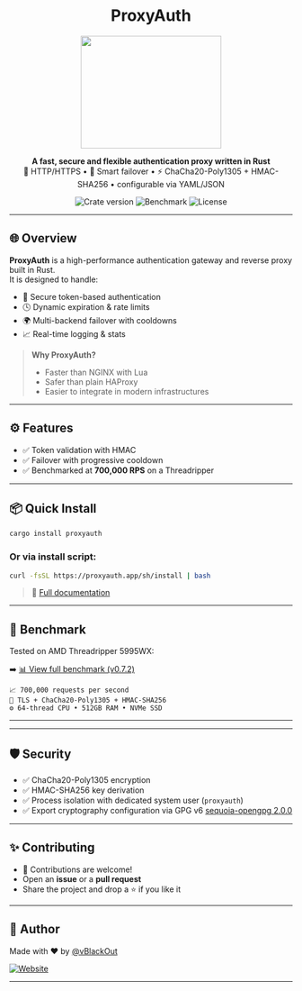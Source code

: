 <h1 align="center">ProxyAuth</h1>
<p align="center"><img src="https://proxyauth.app/static/logo.jpg" height="200px" width="250px"/></p>
<p align="center">
  <b>A fast, secure and flexible authentication proxy written in Rust</b><br>
  🔐 HTTP/HTTPS • 🔄 Smart failover • ⚡ ChaCha20-Poly1305 + HMAC-SHA256 • configurable via YAML/JSON
</p>

<p align="center">
  <img src="https://img.shields.io/crates/v/proxyauth?style=flat-square" alt="Crate version">
  <img src="https://img.shields.io/badge/performance-+100k%20RPS-brightgreen?style=flat-square" alt="Benchmark">
  <img src="https://img.shields.io/github/license/vBlackOut/ProxyAuth?style=flat-square" alt="License">
</p>

---
## 🌐 Overview

**ProxyAuth** is a high-performance authentication gateway and reverse proxy built in Rust.  
It is designed to handle:

- 🔑 Secure token-based authentication
- 🕓 Dynamic expiration & rate limits
- 🌍 Multi-backend failover with cooldowns
- 📈 Real-time logging & stats

> **Why ProxyAuth?**
> - Faster than NGINX with Lua
> - Safer than plain HAProxy
> - Easier to integrate in modern infrastructures

---

## ⚙️ Features

- ✅ Token validation with HMAC
- ✅ Failover with progressive cooldown
- ✅ Benchmarked at **700,000 RPS** on a Threadripper

---

## 📦 Quick Install

```bash
cargo install proxyauth
```

### Or via install script:

```bash
curl -fsSL https://proxyauth.app/sh/install | bash
```

> 📄 [Full documentation](https://proxyauth.app/)

---

## 🔬 Benchmark

Tested on AMD Threadripper 5995WX:

➡️ [📊 View full benchmark (v0.7.2)](https://proxyauth.app/benchmark/0.7.2.html)

```text
📈 700,000 requests per second
🔐 TLS + ChaCha20-Poly1305 + HMAC-SHA256
⚙️ 64-thread CPU • 512GB RAM • NVMe SSD
```

---

---

## 🛡️ Security

- ✅ ChaCha20-Poly1305 encryption
- ✅ HMAC-SHA256 key derivation
- ✅ Process isolation with dedicated system user (`proxyauth`)
- ✅ Export cryptography configuration via GPG v6 <a href="https://crates.io/crates/sequoia-openpgp/2.0.0">sequoia-opengpg 2.0.0</a>

---

## ✨ Contributing

- 🤝 Contributions are welcome!
- Open an **issue** or a **pull request**
- Share the project and drop a ⭐ if you like it

---

## 🧠 Author

Made with ❤️ by [@vBlackOut](https://github.com/vBlackOut)

[![Website](https://img.shields.io/badge/Website-proxyauth.app-informational?style=flat-square)](https://proxyauth.app)

---
